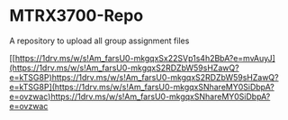 # MTRX3700-Repo
A repository to upload all group assignment files

[[https://1drv.ms/w/s!Am_farsU0-mkgqxSx22SVp1s4h2BbA?e=mvAuyJ](https://1drv.ms/w/s!Am_farsU0-mkgqxS2RDZbW59sHZawQ?e=kTSG8P)https://1drv.ms/w/s!Am_farsU0-mkgqxS2RDZbW59sHZawQ?e=kTSG8P](https://1drv.ms/w/s!Am_farsU0-mkgqxSNhareMY0SiDbpA?e=ovzwac)https://1drv.ms/w/s!Am_farsU0-mkgqxSNhareMY0SiDbpA?e=ovzwac
